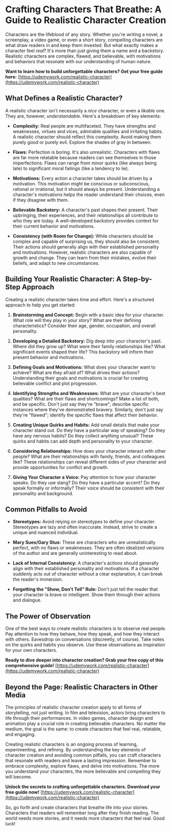 # Crafting Characters That Breathe: A Guide to Realistic Character Creation

Characters are the lifeblood of any story. Whether you're writing a novel, a screenplay, a video game, or even a short story, compelling characters are what draw readers in and keep them invested. But what exactly makes a character feel *real*? It's more than just giving them a name and a backstory. Realistic characters are complex, flawed, and believable, with motivations and behaviors that resonate with our understanding of human nature.

**Want to learn how to build unforgettable characters? Get your free guide here:** [https://udemywork.com/realistic-character](https://udemywork.com/realistic-character)

## What Defines a Realistic Character?

A realistic character isn't necessarily a *nice* character, or even a *likable* one. They are, however, *understandable*. Here's a breakdown of key elements:

*   **Complexity:** Real people are multifaceted. They have strengths and weaknesses, virtues and vices, admirable qualities and irritating habits. A realistic character should reflect this complexity. Avoid making them purely good or purely evil. Explore the shades of gray in between.

*   **Flaws:** Perfection is boring. It's also unrealistic. Characters with flaws are far more relatable because readers can see themselves in those imperfections. Flaws can range from minor quirks (like always being late) to significant moral failings (like a tendency to lie).

*   **Motivations:** Every action a character takes should be driven by a motivation. This motivation might be conscious or subconscious, rational or irrational, but it should always be present. Understanding a character's motivations helps the reader understand their choices, even if they disagree with them.

*   **Believable Backstory:** A character's past shapes their present. Their upbringing, their experiences, and their relationships all contribute to who they are today. A well-developed backstory provides context for their current behavior and motivations.

*   **Consistency (with Room for Change):** While characters should be complex and capable of surprising us, they should also be consistent. Their actions should generally align with their established personality and motivations. However, realistic characters are also capable of growth and change. They can learn from their mistakes, evolve their beliefs, and adapt to new circumstances.

## Building Your Realistic Character: A Step-by-Step Approach

Creating a realistic character takes time and effort. Here's a structured approach to help you get started:

1.  **Brainstorming and Concept:** Begin with a basic idea for your character. What role will they play in your story? What are their defining characteristics? Consider their age, gender, occupation, and overall personality.

2.  **Developing a Detailed Backstory:** Dig deep into your character's past. Where did they grow up? What were their family relationships like? What significant events shaped their life? This backstory will inform their present behavior and motivations.

3.  **Defining Goals and Motivations:** What does your character want to achieve? What are they afraid of? What drives their actions? Understanding their goals and motivations is crucial for creating believable conflict and plot progression.

4.  **Identifying Strengths and Weaknesses:** What are your character's best qualities? What are their flaws and shortcomings? Make a list of both, and be specific. Don't just say they're "brave"; describe specific instances where they've demonstrated bravery. Similarly, don't just say they're "flawed"; identify the specific flaws that affect their behavior.

5.  **Creating Unique Quirks and Habits:** Add small details that make your character stand out. Do they have a particular way of speaking? Do they have any nervous habits? Do they collect anything unusual? These quirks and habits can add depth and personality to your character.

6.  **Considering Relationships:** How does your character interact with other people? What are their relationships with family, friends, and colleagues like? These relationships can reveal different sides of your character and provide opportunities for conflict and growth.

7.  **Giving Your Character a Voice:** Pay attention to how your character speaks. Do they use slang? Do they have a particular accent? Do they speak formally or informally? Their voice should be consistent with their personality and background.

## Common Pitfalls to Avoid

*   **Stereotypes:** Avoid relying on stereotypes to define your character. Stereotypes are lazy and often inaccurate. Instead, strive to create a unique and nuanced individual.

*   **Mary Sues/Gary Stus:** These are characters who are unrealistically perfect, with no flaws or weaknesses. They are often idealized versions of the author and are generally uninteresting to read about.

*   **Lack of Internal Consistency:** A character's actions should generally align with their established personality and motivations. If a character suddenly acts out of character without a clear explanation, it can break the reader's immersion.

*   **Forgetting the "Show, Don't Tell" Rule:** Don't just tell the reader that your character is brave or intelligent. Show them through their actions and dialogue.

## The Power of Observation

One of the best ways to create realistic characters is to observe real people. Pay attention to how they behave, how they speak, and how they interact with others. Eavesdrop on conversations (discreetly, of course). Take notes on the quirks and habits you observe. Use these observations as inspiration for your own characters.

**Ready to dive deeper into character creation? Grab your free copy of this comprehensive guide!** [https://udemywork.com/realistic-character](https://udemywork.com/realistic-character)

## Beyond the Page: Realistic Characters in Other Media

The principles of realistic character creation apply to all forms of storytelling, not just writing. In film and television, actors bring characters to life through their performances. In video games, character design and animation play a crucial role in creating believable characters. No matter the medium, the goal is the same: to create characters that feel real, relatable, and engaging.

Creating realistic characters is an ongoing process of learning, experimenting, and refining. By understanding the key elements of character creation and avoiding common pitfalls, you can craft characters that resonate with readers and leave a lasting impression. Remember to embrace complexity, explore flaws, and delve into motivations. The more you understand your characters, the more believable and compelling they will become.

**Unlock the secrets to crafting unforgettable characters. Download your free guide now!** [https://udemywork.com/realistic-character](https://udemywork.com/realistic-character)

So, go forth and create characters that breathe life into your stories. Characters that readers will remember long after they finish reading. The world needs more stories, and it needs more characters that feel real. Good luck!
